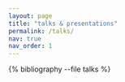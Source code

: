 ```yaml
---
layout: page
title: "talks & presentations"
permalink: /talks/
nav: true
nav_order: 1
---
```


<div class="publications">

{% bibliography --file talks %}

</div>